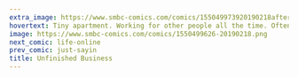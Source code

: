 ```yaml
---
extra_image: https://www.smbc-comics.com/comics/155049973920190218after.png
hovertext: Tiny apartment. Working for other people all the time. Often cold and malicious. My God... this is where genies come from.
image: https://www.smbc-comics.com/comics/1550499626-20190218.png
next_comic: life-online
prev_comic: just-sayin
title: Unfinished Business
---
```


